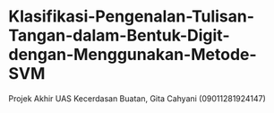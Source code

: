 # Klasifikasi-Pengenalan-Tulisan-Tangan-dalam-Bentuk-Digit-dengan-Menggunakan-Metode-SVM
Projek Akhir UAS Kecerdasan Buatan, Gita Cahyani (09011281924147)

